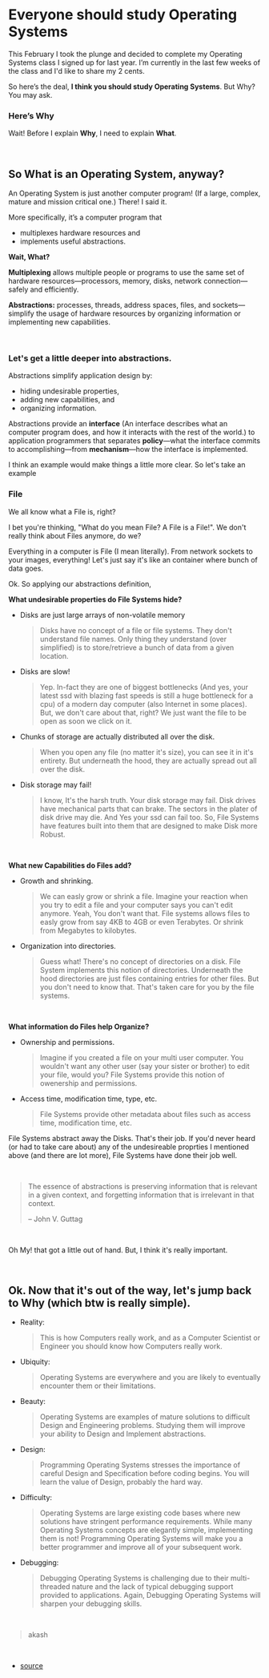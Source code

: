 # Everyone should study Operating Systems
This February I took the plunge and decided to complete my Operating Systems class I signed up for last year. I’m currently in the last few weeks of the class and I'd like to share my 2 cents.


So here’s the deal, **I think you should study Operating Systems**. But Why? You may ask.


### Here’s Why


Wait! Before I explain **Why**, I need to explain **What**.

&nbsp;

## So What is an Operating System, anyway?

An Operating System is just another computer program! (If a large, complex, mature and mission critical one.) There! I said it.

More specifically, it’s a computer program that
-   multiplexes hardware resources and
-   implements useful abstractions.


**Wait, What?**


**Multiplexing** allows multiple people or programs to use the same set of hardware resources—​processors, memory, disks, network connection—​safely and efficiently.


**Abstractions:** processes, threads, address spaces, files, and sockets—​simplify the usage of hardware resources by organizing information or implementing new capabilities.

&nbsp;

### Let's get a little deeper into abstractions.
Abstractions simplify application design by:
-   hiding undesirable properties,
-   adding new capabilities, and
-   organizing information.


Abstractions provide an **interface** (An interface describes what an computer program does, and how it interacts with the rest of the world.) to application programmers that separates **policy**—what the interface commits to accomplishing—​from **mechanism**—how the interface is implemented.


I think an example would make things a little more clear. So let's take an example

### File
We all know what a File is, right?


I bet you're thinking, "What do you mean File? A File is a File!". We don't really think about Files anymore, do we?

Everything in a computer is File (I mean literally). From network sockets to your images, everything! Let's just say it's like an container where bunch of data goes.


Ok. So applying our abstractions definition,

**What undesirable properties do File Systems hide?**

-   Disks are just large arrays of non-volatile memory
    >   Disks have no concept of a file or file systems. They don't understand file names. Only thing they understand (over simplified) is to store/retrieve a bunch of data from a given location.
-   Disks are slow!
    >   Yep. In-fact they are one of biggest bottlenecks (And yes, your latest ssd with blazing fast speeds is still a huge bottleneck for a cpu) of a modern day computer (also Internet in some places). But, we don't care about that, right? We just want the file to be open as soon we click on it.
-   Chunks of storage are actually distributed all over the disk.
    >   When you open any file (no matter it's size), you can see it in it's entirety. But underneath the hood, they are actually spread out all over the disk.
-   Disk storage may fail!
    >   I know, It's the harsh truth. Your disk storage may fail. Disk drives have mechanical parts that can brake. The sectors in the plater of disk drive may die. And Yes your ssd can fail too. So, File Systems have features built into them that are designed to make Disk more Robust.

&nbsp;

**What new Capabilities do Files add?**

-   Growth and shrinking.
    >   We can easly grow or shrink a file. Imagine your reaction when you try to edit a file and your computer says you can't edit anymore. Yeah, You don't want that. File systems allows files to easly grow from say 4KB to 4GB or even Terabytes. Or shrink from Megabytes to kilobytes.
-   Organization into directories.
    >   Guess what! There's no concept of directories on a disk. File System implements this notion of directories. Underneath the hood directories are just files containing entries for other files. But you don't need to know that. That's taken care for you by the file systems.

&nbsp;

**What information do Files help Organize?**

-   Ownership and permissions.
    >   Imagine if you created a file on your multi user computer. You wouldn't want any other user (say your sister or brother) to edit your file, would you? File Systems provide this notion of owenership and permissions.
-   Access time, modification time, type, etc.
    >   File Systems provide other metadata about files such as access time, modification time, etc.


File Systems abstract away the Disks. That's their job. If you'd never heard (or had to take care about) any of the undesireable proprties I mentioned above (and there are lot more), File Systems have done their job well.


&nbsp;


>   The essence of abstractions is preserving information that is relevant in a given context, and forgetting information that is irrelevant in that context.
>
>   – John V. Guttag

&nbsp;

Oh My! that got a little out of hand. But, I think it's really important.

&nbsp;

## Ok. Now that it's out of the way, let's jump back to Why (which btw is really simple).

-   Reality:
    >   This is how Computers really work, and as a Computer Scientist or Engineer you should know how Computers really work.
-   Ubiquity:
    >   Operating Systems are everywhere and you are likely to eventually encounter them or their limitations.
-   Beauty:
    >   Operating Systems are examples of mature solutions to difficult Design and Engineering problems. Studying them will improve your ability to Design and Implement abstractions.
-   Design:
    >   Programming Operating Systems stresses the importance of careful Design and Specification before coding begins. You will learn the value of Design, probably the hard way.
-   Difficulty:
    >   Operating Systems are large existing code bases where new solutions have stringent performance requirements. While many Operating Systems concepts are elegantly simple, implementing them is not! Programming Operating Systems will make you a better programmer and improve all of your subsequent work.
-   Debugging:
    >   Debugging Operating Systems is challenging due to their multi- threaded nature and the lack of typical debugging support provided to applications. Again, Debugging Operating Systems will sharpen your debugging skills.


&nbsp;


>   akash


&nbsp;


-   [source][0]


[0]:https://www.ops-class.org